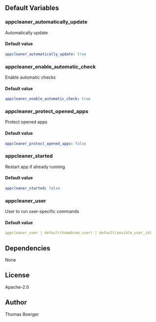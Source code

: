 
## Default Variables

### appcleaner_automatically_update

Automatically update

#### Default value

```yaml
appcleaner_automatically_update: true
```

### appcleaner_enable_automatic_check

Enable automatic checks

#### Default value

```yaml
appcleaner_enable_automatic_check: true
```

### appcleaner_protect_opened_apps

Protect opened apps

#### Default value

```yaml
appcleaner_protect_opened_apps: false
```

### appcleaner_started

Restart app if already running

#### Default value

```yaml
appcleaner_started: false
```

### appcleaner_user

User to run user-specific commands

#### Default value

```yaml
appcleaner_user | default(homebrew_user) | default(ansible_user_id)
```
## Dependencies

None

## License

Apache-2.0

## Author

Thomas Boerger
